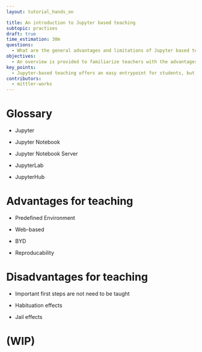 ```yaml
---
layout: tutorial_hands_on

title: An introduction to Jupyter based teaching
subtopic: practises
draft: true
time_estimation: 30m
questions:
  - What are the general advantages and limitations of Jupyter based teaching?
objectives:
  - An overview is provided to familiarize teachers with the advantages and limitations of Jupyter-based teaching.
key_points:
  - Jupyter-based teaching offers an easy entrypoint for students, but deprives them of the need to learn basic setup steps themselves.
contributors:
  - mittler-works
---
```


# Glossary

* Jupyter

* Jupyter Notebook

* Jupyter Notebook Server

* JupyterLab

* JupyterHub

# Advantages for teaching

* Predefined Environment

* Web-based

* BYD

* Reproducability

# Disadvantages for teaching

* Important first steps are not need to be taught

* Habituation effects

* Jail effects

# (WIP)